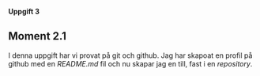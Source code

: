 **Uppgift 3**

## Moment 2.1
I denna uppgift har vi provat på git och github. 
Jag har skapoat en profil på github med en *README.md* 
fil och nu skapar jag en till, fast i en *repository*. 

 
